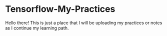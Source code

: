 # Tensorflow-My-Practices
Hello there! This is just a place that I will be uploading my practices or notes as I continue my learning path.
